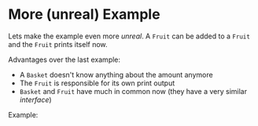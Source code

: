 # More (unreal) Example

Lets make the example even more *unreal*. A `Fruit` can be added to a `Fruit`
and the `Fruit` prints itself now.

Advantages over the last example:
* A `Basket` doesn't know anything about the amount anymore
* The `Fruit` is responsible for its own print output
* `Basket` and `Fruit` have much in common now (they have a very similar *interface*)

Example:

```{literalinclude} example.py
```
